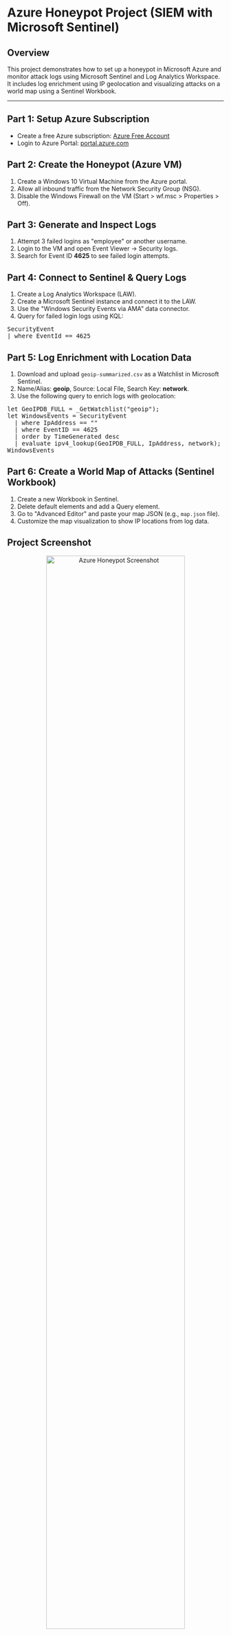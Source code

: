 <h1>Azure Honeypot Project (SIEM with Microsoft Sentinel)</h1>

<h2>Overview</h2>
<p>
This project demonstrates how to set up a honeypot in Microsoft Azure and monitor attack logs using Microsoft Sentinel and Log Analytics Workspace. It includes log enrichment using IP geolocation and visualizing attacks on a world map using a Sentinel Workbook.
</p>

<hr/>

<h2>Part 1: Setup Azure Subscription</h2>
<ul>
  <li>Create a free Azure subscription: <a href="https://azure.microsoft.com/en-us/pricing/purchase-options/azure-account">Azure Free Account</a></li>
  <li>Login to Azure Portal: <a href="https://portal.azure.com">portal.azure.com</a></li>
</ul>

<h2>Part 2: Create the Honeypot (Azure VM)</h2>
<ol>
  <li>Create a Windows 10 Virtual Machine from the Azure portal.</li>
  <li>Allow all inbound traffic from the Network Security Group (NSG).</li>
  <li>Disable the Windows Firewall on the VM (Start > wf.msc > Properties > Off).</li>
</ol>

<h2>Part 3: Generate and Inspect Logs</h2>
<ol>
  <li>Attempt 3 failed logins as "employee" or another username.</li>
  <li>Login to the VM and open Event Viewer → Security logs.</li>
  <li>Search for Event ID <b>4625</b> to see failed login attempts.</li>
</ol>

<h2>Part 4: Connect to Sentinel & Query Logs</h2>
<ol>
  <li>Create a Log Analytics Workspace (LAW).</li>
  <li>Create a Microsoft Sentinel instance and connect it to the LAW.</li>
  <li>Use the "Windows Security Events via AMA" data connector.</li>
  <li>Query for failed login logs using KQL:</li>
</ol>

<pre>
SecurityEvent
| where EventId == 4625
</pre>

<h2>Part 5: Log Enrichment with Location Data</h2>
<ol>
  <li>Download and upload <code>geoip-summarized.csv</code> as a Watchlist in Microsoft Sentinel.</li>
  <li>Name/Alias: <b>geoip</b>, Source: Local File, Search Key: <b>network</b>.</li>
  <li>Use the following query to enrich logs with geolocation:</li>
</ol>

<pre>
let GeoIPDB_FULL = _GetWatchlist("geoip");
let WindowsEvents = SecurityEvent
  | where IpAddress == "<attacker IP address>"
  | where EventID == 4625
  | order by TimeGenerated desc
  | evaluate ipv4_lookup(GeoIPDB_FULL, IpAddress, network);
WindowsEvents
</pre>

<h2>Part 6: Create a World Map of Attacks (Sentinel Workbook)</h2>
<ol>
  <li>Create a new Workbook in Sentinel.</li>
  <li>Delete default elements and add a Query element.</li>
  <li>Go to "Advanced Editor" and paste your map JSON (e.g., <code>map.json</code> file).</li>
  <li>Customize the map visualization to show IP locations from log data.</li>
</ol>
<h2>Project Screenshot</h2>
<p align="center">
<img src="https://github.com/sobersami/Azure-honeypot-lab/issues/1#issue-2993324510" alt="Azure Honeypot Screenshot" width="80%" />
</p>
<h2>Technologies Used</h2>
<ul>
  <li><b>Microsoft Azure</b></li>
  <li><b>Microsoft Sentinel</b></li>
  <li><b>Log Analytics Workspace</b></li>
  <li><b>KQL (Kusto Query Language)</b></li>
  <li><b>PowerShell</b></li>
  <li><b>Windows 10</b></li>
</ul>

<h2>Outcome</h2>
<p>
This lab simulates real-world attacks, detects them in a SIEM platform, enriches the data with location, and visualizes the attacks on a global map. It's a hands-on SOC/SIEM training setup using free Azure resources.
</p>
